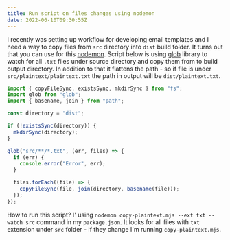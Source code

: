 ```yaml
---
title: Run script on files changes using nodemon
date: 2022-06-10T09:30:55Z
---
```


I recently was setting up workflow for developing email templates and I need a way to copy files from `src` directory into `dist` build folder. It turns out that you can use for this [nodemon](https://nodemon.io/). Script below is using [glob](https://www.npmjs.com/package/glob) library to watch for all `.txt` files under source directory and copy them from to build output directory. In addition to that it flattens the path - so if file is under `src/plaintext/plaintext.txt` the path in output will be `dist/plaintext.txt`.

```js
import { copyFileSync, existsSync, mkdirSync } from "fs";
import glob from "glob";
import { basename, join } from "path";

const directory = "dist";

if (!existsSync(directory)) {
  mkdirSync(directory);
}

glob("src/**/*.txt", (err, files) => {
  if (err) {
    console.error("Error", err);
  }

  files.forEach((file) => {
    copyFileSync(file, join(directory, basename(file)));
  });
});
```

How to run this script? I' using `nodemon copy-plaintext.mjs --ext txt --watch src` command in my `package.json`. It looks for all files with `txt` extension under `src` folder - if they change I'm running `copy-plaintext.mjs`.
